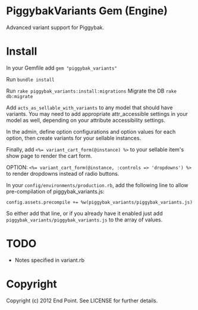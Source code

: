 PiggybakVariants Gem (Engine)
========

Advanced variant support for Piggybak.

Install
========

In your Gemfile add `gem "piggybak_variants"`

Run `bundle install`

Run `rake piggybak_variants:install:migrations`
Migrate the DB `rake db:migrate`

Add `acts_as_sellable_with_variants` to any model that should have variants. You may need to add appropriate attr_accessible settings in your model as well, depending on your attribute accessibility settings.

In the admin, define option configurations and option values for each option, then create variants for your sellable instances.

Finally, add `<%= variant_cart_form(@instance) %>` to your sellable item's show page to render the cart form.

OPTION:  `<%= variant_cart_form(@instance, :controls => 'dropdowns') %>` to render dropdowns instead of radio buttons.

In your `config/environments/production.rb`, add the following line to allow pre-compilation of piggybak_variants.js:

    config.assets.precompile += %w(piggybak_variants/piggybak_variants.js)

So either add that line, or if you already have it enabled just add `piggybak_variants/piggybak_variants.js` to the array of values.

TODO
========

* Notes specified in variant.rb


Copyright
========

Copyright (c) 2012 End Point. See LICENSE for further details.
